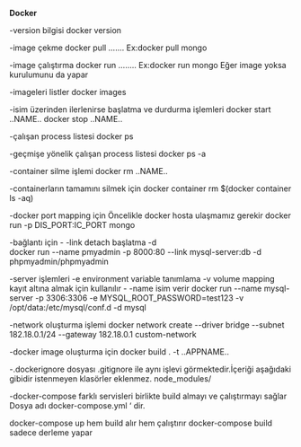 **Docker** 

-version bilgisi
docker version 

-image çekme
docker pull  …….
Ex:docker pull mongo

-image çalıştırma
docker run  ……..
Ex:docker run mongo
Eğer image yoksa kurulumunu da yapar

-imageleri listler
docker images

-isim üzerinden ilerlenirse başlatma ve durdurma işlemleri
docker start ..NAME..
docker stop ..NAME..

-çalışan process listesi
docker ps

-geçmişe yönelik çalışan process listesi
docker ps -a

-container silme işlemi 
docker rm ..NAME..

-containerların tamamını silmek için
 docker container rm $(docker container ls -aq)

-docker port mapping için
Öncelikle docker hosta ulaşmamız gerekir
docker run -p DIS_PORT:IC_PORT mongo

-bağlantı için  - -link  detach başlatma -d  
docker run --name pmyadmin -p 8000:80 --link mysql-server:db  -d  phpmyadmin/phpmyadmin

-server işlemleri -e environment variable tanımlama -v volume mapping kayıt altına almak için kullanılır  - -name isim verir
docker run --name mysql-server -p 3306:3306 -e MYSQL_ROOT_PASSWORD=test123 -v /opt/data:/etc/mysql/conf.d -d  mysql

-network oluşturma işlemi
docker network create --driver bridge --subnet 182.18.0.1/24 --gateway 182.18.0.1 custom-network

-docker image oluşturma için
docker build . -t ..APPNAME..

-.dockerignore dosyası .gitignore ile aynı işlevi görmektedir.İçeriği aşağıdaki gibidir istenmeyen klasörler eklenmez.
node_modules/

-docker-compose farklı servisleri birlikte build almayı ve çalıştırmayı sağlar
Dosya adı docker-compose.yml ‘ dir.
                
docker-compose up hem build alır hem çalıştırır
docker-compose build sadece derleme yapar

